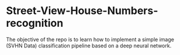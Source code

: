 # Street-View-House-Numbers-recognition
The objective of the repo is to learn how to implement a simple image (SVHN Data) classification pipeline based on a deep neural network.
